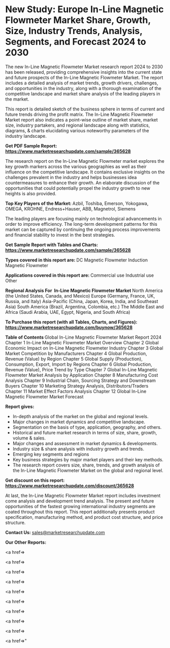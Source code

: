 # New Study: Europe In-Line Magnetic Flowmeter Market Share, Growth, Size, Industry Trends, Analysis, Segments, and Forecast 2024 to 2030

The new In-Line Magnetic Flowmeter Market research report 2024 to 2030 has been released, providing comprehensive insights into the current state and future prospects of the In-Line Magnetic Flowmeter Market. The report includes a detailed analysis of market trends, growth drivers, challenges, and opportunities in the industry, along with a thorough examination of the competitive landscape and market share analysis of the leading players in the market.

This report is detailed sketch of the business sphere in terms of current and future trends driving the profit matrix. The In-Line Magnetic Flowmeter Market report also indicates a point-wise outline of market share, market size, industry partakers, and regional landscape along with statistics, diagrams, &amp; charts elucidating various noteworthy parameters of the industry landscape.

<strong><b>Get PDF Sample Report: <a href=https://www.marketresearchupdate.com/sample/365628>https://www.marketresearchupdate.com/sample/365628</a></b></strong>

The research report on the In-Line Magnetic Flowmeter market explores the key growth markers across the various geographies as well as their influence on the competitive landscape. It contains exclusive insights on the challenges prevalent in the industry and helps businesses idea countermeasures to enhance their growth. An elaborate discussion of the opportunities that could potentially propel the industry growth to new heights is also provided.

<strong><b>Top Key Players of the Market:
</b></strong>Azbil, Toshiba, Emerson, Yokogawa, OMEGA, KROHNE, Endress+Hauser, ABB, Magnetrol, Siemens<strong><b>
</b></strong>

The leading players are focusing mainly on technological advancements in order to improve efficiency. The long-term development patterns for this market can be captured by continuing the ongoing process improvements and financial stability to invest in the best strategies.

<strong><b>Get Sample Report with Tables and Charts: <a href=https://www.marketresearchupdate.com/sample/365628>https://www.marketresearchupdate.com/sample/365628</a></b></strong>

<strong><b>Types covered in this report are:
</b></strong>DC Magnetic Flowmeter
Induction Magnetic Flowmeter<strong><b>
</b></strong>

<strong><b>Applications covered in this report are:
</b></strong>Commercial use
Industrial use
Other<strong><b>
</b></strong>

<strong><b>Regional Analysis For  In-Line Magnetic Flowmeter Market</b></strong><strong><b>
</b></strong>North America (the United States, Canada, and Mexico)
Europe (Germany, France, UK, Russia, and Italy)
Asia-Pacific (China, Japan, Korea, India, and Southeast Asia)
South America (Brazil, Argentina, Colombia, etc.)
The Middle East and Africa (Saudi Arabia, UAE, Egypt, Nigeria, and South Africa)

<strong><b>To Purchase this report (with all Tables, Charts, and Figures): <a href=https://www.marketresearchupdate.com/buynow/365628>https://www.marketresearchupdate.com/buynow/365628</a></b></strong>

<strong><b>Table of Contents</b></strong><strong><b>
</b></strong>Global In-Line Magnetic Flowmeter Market Report 2024
Chapter 1 In-Line Magnetic Flowmeter Market Overview
Chapter 2 Global Economic Impact on In-Line Magnetic Flowmeter Industry
Chapter 3 Global Market Competition by Manufacturers
Chapter 4 Global Production, Revenue (Value) by Region
Chapter 5 Global Supply (Production), Consumption, Export, Import by Regions
Chapter 6 Global Production, Revenue (Value), Price Trend by Type
Chapter 7 Global In-Line Magnetic Flowmeter Market Analysis by Application
Chapter 8 Manufacturing Cost Analysis
Chapter 9 Industrial Chain, Sourcing Strategy and Downstream Buyers
Chapter 10 Marketing Strategy Analysis, Distributors/Traders
Chapter 11 Market Effect Factors Analysis
Chapter 12 Global In-Line Magnetic Flowmeter Market Forecast

<strong><b>Report gives:</b></strong>

- In-depth analysis of the market on the global and regional levels.
- Major changes in market dynamics and competitive landscape.
- Segmentation on the basis of type, application, geography, and others.
- Historical and future market research in terms of size, share, growth, volume &amp; sales.
- Major changes and assessment in market dynamics &amp; developments.
- Industry size &amp; share analysis with industry growth and trends.
- Emerging key segments and regions
- Key business strategies by major market players and their key methods.
- The research report covers size, share, trends, and growth analysis of the In-Line Magnetic Flowmeter Market on the global and regional level.

<strong><b>Get discount on this report: <a href=https://www.marketresearchupdate.com/discount/365628>https://www.marketresearchupdate.com/discount/365628</a></b></strong>

At last, the In-Line Magnetic Flowmeter Market report includes investment come analysis and development trend analysis. The present and future opportunities of the fastest growing international industry segments are coated throughout this report. This report additionally presents product specification, manufacturing method, and product cost structure, and price structure.

<strong><b>Contact Us:
</b></strong>sales@marketresearchupdate.com

<strong>Our Other Reports:</strong>

<a href=></a>

<a href=></a>

<a href=></a>

<a href=></a>

<a href=></a>

<a href=></a>

<a href=></a>

<a href=></a>

<a href=></a>

<a href=></a>"
